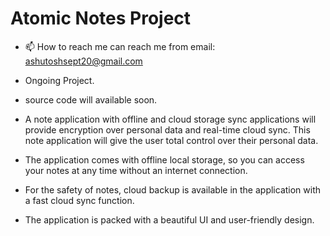 # Atomic Notes Project
- 📫 How to reach me can reach me from email: ashutoshsept20@gmail.com
- Ongoing Project.
- source code will available soon.

- A note application with offline and cloud storage sync applications will provide encryption over personal data and real-time cloud sync. This note application will give the user total control over their personal data.
- The application comes with offline local storage, so you can access your notes at any time without an internet connection.
- For the safety of notes, cloud backup is available in the application with a fast cloud sync function. 
- The application is packed with a beautiful UI and user-friendly design.
